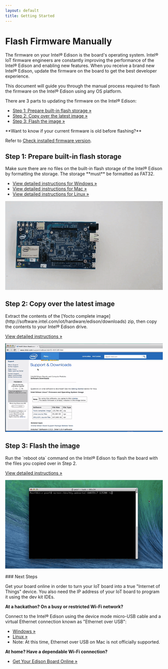 ```yaml
---
layout: default
title: Getting Started
---
```


# Flash Firmware Manually

The firmware on your Intel® Edison is the board's operating system. Intel® IoT firmware engineers are constantly improving the performance of the Intel® Edison and enabling new features. When you receive a brand new Intel® Edison, update the firmware on the board to get the best developer experience.

This document will guide you through the manual process required to flash the firmware on the Intel® Edison using any OS platform.

<div id="toc" class="box" markdown="1">
There are 3 parts to updating the firmware on the Intel® Edison:

* [Step 1: Prepare built-in flash storage »](#step-1-prepare-built-in-flash-storage)
* [Step 2: Copy over the latest image »](#step-2-copy-over-the-latest-image)
* [Step 3: Flash the image »](#step-3-flash-the-image)
</div>

<div class="callout info" markdown="1">
**Want to know if your current firmware is old before flashing?**

Refer to [Check installed firmware version](check_firmware_version.html).
</div>

<!-- <div id="related-videos" class="callout video">
[How to Flash Firmware Manually on the Intel® Edison (preview)](https://drive.google.com/open?id=0B2ywC78pxngCWkNUT3dkWklBdDg&authuser=0)
</div> -->

## Step 1: Prepare built-in flash storage

<div class="tldr" markdown="1">
Make sure there are no files on the built-in flash storage of the Intel® Edison by formatting the storage. The storage **must** be formatted as FAT32.

* [View detailed instructions for Windows »](details-format_storage-windows.html)
* [View detailed instructions for Mac »](details-format_storage-mac.html)
* [View detailed instructions for Linux »](details-format_storage-linux.html)
</div>

![Animated gif: formatting the Edison flash storage](images/format_storage-windows-animated.gif)

## Step 2: Copy over the latest image

<div class="tldr" markdown="1">
Extract the contents of the [Yocto complete image](http://software.intel.com/iot/hardware/edison/downloads) zip, then copy the contents to your Intel® Edison drive. 

[View detailed instructions »](details-copy_image_files.html)
</div>

[![Animated gif: copying images files to flash storage](images/copy_image_files-animated.gif)](details-copy_image_files.html)


## Step 3: Flash the image

<div class="tldr" markdown="1">
Run the `reboot ota` command on the Intel® Edison to flash the board with the files you copied over in Step 2. 

[View detailed instructions »](details-reboot_ota.html)
</div>

[![Animated gif: flashing the Intel® Edison](images/reboot_ota-animated.gif)](details-reboot_ota.html)

<div id="next-steps" class="note" markdown="1">
### Next Steps

Get your board online in order to turn your IoT board into a true "Internet of Things" device. You also need the IP address of your IoT board to program it using the dev kit IDEs.

**At a hackathon? On a busy or restricted Wi-Fi network?**

Connect to the Intel® Edison using the device mode micro-USB cable and a virtual Ethernet connection known as "Ethernet over USB":

* [Windows »](../connectivity/ethernet_over_usb/windows/connect.html)
* [Linux »](../connectivity/ethernet_over_usb/linux/connect.html)
* Note: At this time, Ethernet over USB on Mac is not officially supported.

**At home? Have a dependable Wi-Fi connection?**

* [Get Your Edison Board Online »](../connectivity/wifi/connect.html)
</div>